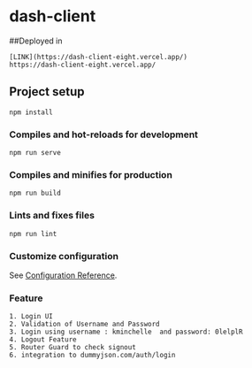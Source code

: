 # dash-client

##Deployed in 
```
[LINK](https://dash-client-eight.vercel.app/) 
https://dash-client-eight.vercel.app/
```
## Project setup
```
npm install
```

### Compiles and hot-reloads for development
```
npm run serve
```

### Compiles and minifies for production
```
npm run build
```

### Lints and fixes files
```
npm run lint
```

### Customize configuration
See [Configuration Reference](https://cli.vuejs.org/config/).


### Feature
```
1. Login UI
2. Validation of Username and Password
3. Login using username : kminchelle  and password: 0lelplR
4. Logout Feature 
5. Router Guard to check signout 
6. integration to dummyjson.com/auth/login
```


